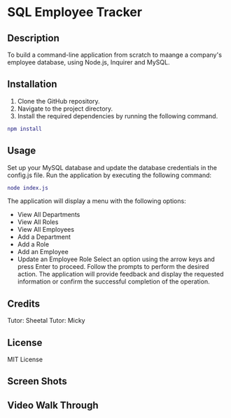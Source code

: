 # SQL Employee Tracker

## Description
To build a command-line application from scratch to maange a company's employee database, using Node.js, Inquirer and MySQL. 

## Installation
1. Clone the GitHub repository.
2. Navigate to the project directory. 
3. Install the required dependencies by running the following command. 
```m
npm install
```

## Usage
Set up your MySQL database and update the database credentials in the config.js file.
Run the application by executing the following command:
```m
node index.js
```
The application will display a menu with the following options:
- View All Departments
- View All Roles
- View All Employees
- Add a Department
- Add a Role
- Add an Employee
- Update an Employee Role
Select an option using the arrow keys and press Enter to proceed.
Follow the prompts to perform the desired action.
The application will provide feedback and display the requested information or confirm the successful completion of the operation.


## Credits
Tutor: Sheetal 
Tutor: Micky


## License
MIT License 

## Screen Shots


## Video Walk Through


